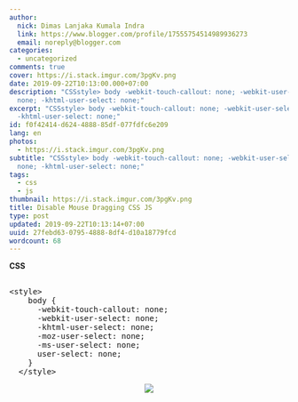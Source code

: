 ```yaml
---
author:
  nick: Dimas Lanjaka Kumala Indra
  link: https://www.blogger.com/profile/17555754514989936273
  email: noreply@blogger.com
categories:
  - uncategorized
comments: true
cover: https://i.stack.imgur.com/3pgKv.png
date: 2019-09-22T10:13:00.000+07:00
description: "CSSstyle> body -webkit-touch-callout: none; -webkit-user-select:
  none; -khtml-user-select: none;"
excerpt: "CSSstyle> body -webkit-touch-callout: none; -webkit-user-select: none;
  -khtml-user-select: none;"
id: f0f42414-d624-4888-85df-077fdfc6e209
lang: en
photos:
  - https://i.stack.imgur.com/3pgKv.png
subtitle: "CSSstyle> body -webkit-touch-callout: none; -webkit-user-select:
  none; -khtml-user-select: none;"
tags:
  - css
  - js
thumbnail: https://i.stack.imgur.com/3pgKv.png
title: Disable Mouse Dragging CSS JS
type: post
updated: 2019-09-22T10:13:14+07:00
uuid: 27febd63-0795-4888-8df4-d10a18779fcd
wordcount: 68
---
```


<div dir="ltr" style="text-align: left;" trbidi="on"><b>CSS</b><br><pre><br>&lt;style&gt;<br>    body {<br>      -webkit-touch-callout: none;<br>      -webkit-user-select: none;<br>      -khtml-user-select: none;<br>      -moz-user-select: none;<br>      -ms-user-select: none;<br>      user-select: none;<br>    }<br>  &lt;/style&gt;<br></pre><div class="separator" style="clear: both; text-align: center;"><a href="https://i.stack.imgur.com/3pgKv.png" imageanchor="1" style="margin-left: 1em; margin-right: 1em;" rel="noopener noreferer nofollow"><img border="0" src="https://i.stack.imgur.com/3pgKv.png" data-original-width="319" data-original-height="192"></a></div> </div>